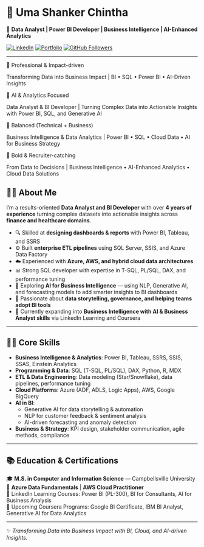 # 🌟 Uma Shanker Chintha  
🎯 **Data Analyst | Power BI Developer | Business Intelligence | AI-Enhanced Analytics** 


[![LinkedIn](https://img.shields.io/badge/LinkedIn-blue?logo=linkedin)](www.linkedin.com/in/uma-shanker-chintha-ms-itm-119b33197) 
[![Portfolio](https://img.shields.io/badge/Portfolio-Website-green?logo=githubpages)](https://YOUR_PORTFOLIO_LINK) 
[![GitHub Followers](https://img.shields.io/github/followers/YOUR_USERNAME?style=social)](https://github.com/YOUR_USERNAME)

---


🔹 Professional & Impact-driven

Transforming Data into Business Impact | BI • SQL • Power BI • AI-Driven Insights

🔹 AI & Analytics Focused

Data Analyst & BI Developer | Turning Complex Data into Actionable Insights with Power BI, SQL, and Generative AI

🔹 Balanced (Technical + Business)

Business Intelligence & Data Analytics | Power BI • SQL • Cloud Data • AI for Business Strategy

🔹 Bold & Recruiter-catching

From Data to Decisions | Business Intelligence • AI-Enhanced Analytics • Cloud Data Solutions

## 🧑‍💼 About Me  
I’m a results-oriented **Data Analyst and BI Developer** with over **4 years of experience** turning complex datasets into actionable insights across **finance and healthcare domains**.  

- 🔍 Skilled at **designing dashboards & reports** with Power BI, Tableau, and SSRS  
- ⚙️ Built **enterprise ETL pipelines** using SQL Server, SSIS, and Azure Data Factory  
- ☁️ Experienced with **Azure, AWS, and hybrid cloud data architectures**  
- 📊 Strong SQL developer with expertise in T-SQL, PL/SQL, DAX, and performance tuning  
- 🤖 Exploring **AI for Business Intelligence** — using NLP, Generative AI, and forecasting models to add smarter insights to BI dashboards  
- 🤝 Passionate about **data storytelling, governance, and helping teams adopt BI tools**  
- 🚀 Currently expanding into **Business Intelligence with AI & Business Analyst skills** via LinkedIn Learning and Coursera  

---

## 🧑‍💻 Core Skills  

- **Business Intelligence & Analytics**: Power BI, Tableau, SSRS, SSIS, SSAS, Einstein Analytics  
- **Programming & Data**: SQL (T-SQL, PL/SQL), DAX, Python, R, MDX  
- **ETL & Data Engineering**: Data modeling (Star/Snowflake), data pipelines, performance tuning  
- **Cloud Platforms**: Azure (ADF, ADLS, Logic Apps), AWS, Google BigQuery  
- **AI in BI**:  
  - Generative AI for data storytelling & automation  
  - NLP for customer feedback & sentiment analysis  
  - AI-driven forecasting and anomaly detection  
- **Business & Strategy**: KPI design, stakeholder communication, agile methods, compliance  

---

## 📚 Education & Certifications  

🎓 **M.S. in Computer and Information Science** — Campbellsville University  
📜 **Azure Data Fundamentals** | **AWS Cloud Practitioner**  
📜 LinkedIn Learning Courses: Power BI (PL-300), BI for Consultants, AI for Business Analysis  
📜 Upcoming Coursera Programs: Google BI Certificate, IBM BI Analyst, Generative AI for Data Analytics  

---

✨ *Transforming Data into Business Impact with BI, Cloud, and AI-driven Insights.*

